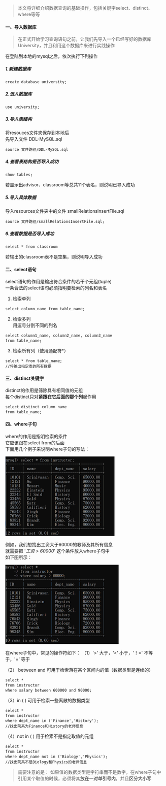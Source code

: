 > 本文将详细介绍数据查询的基础操作，包括关键字select、distinct、where等等

#### 一、导入数据库
> 在正式开始学习查询语句之前，让我们先导入一个已经写好的数据库University，并且利用这个数据库来进行实践操作  

在登陆到本地的mysql之后，依次执行下列操作
##### 1.新建数据库

```
create database university;
```

##### 2.进入数据库
```
use university;
```

##### 3.导入表结构
将resouces文件夹保存到本地后  
先导入文件 DDL-MySQL.sql
```
source 文件路径/DDL-MySQL.sql
```

##### 4.查看表结构是否导入成功
```
show tables;
```
若显示出advisor、classroom等总共11个表名，则说明已导入成功

##### 5.导入具体数据
导入resources文件夹中的文件 smallRelationsInsertFile.sql
```
source 文件路径/smallRelationsInsertFile.sql;
```
##### 6.查看数据是否导入成功
```
select * from classroom
```
若输出的classroom表不是空集，则说明导入成功  

#### 二、select语句
select语句的作用是输出符合条件的若干个元组(tuple)  
一条合法的select语句必须指明要检索的列名和表名 
1. 检索单列 
```
select column_name from table_name;
```
2. 检索多列  
用逗号分割不同的列名
```
select column1_name, column2_name, column3_name
from table_name;
```
3. 检索所有列（使用通配符*）
```
select * from table_name;
//将输出指定表的所有数据
```

#### 三、distinct关键字
distinct的作用是筛除具有相同值的元组  
每个distinct只对**紧跟在它后面的那个列**起作用
```
select distinct column_name
from table_name;
```

#### 四、where子句
where的作用是指明检索的条件  
它应该跟在select from的后面  
下面用几个例子来说明where子句的写法：  
<div>
    <img src='/images/2-1.png' height=250px>
</div>  
 
例如，我们想找出工资大于60000的教师及其所有信息  
就需要把 '*工资 > 60000*' 这个条件放入where子句中  
如下图所示：
<div>
    <img src='/images/2-2.png' height=250px>
</div>  

在where子句中，常见的操作符如下：
  （1）'>' 大于，‘<' 小于，'！=' 不等于，'=' 等于  
  
  （2） between and 可用于检索落在某个区间内的值（数据类型是连续的）
  ```
  select * 
  from instructor
  where salary between 600000 and 90000;
  ```
  （3）in ( ) 可用于检索一些离散的数据类型
  ```
  select * 
  from instructor 
  where dept_name in ('Finance','History');
  //找出院系为Finance和History的老师信息
  ```
  （4）not in ( ) 用于检索不是指定取值的元组
  ```
  select *
  from instructor 
  where dept_name not in ('Biology','Physics');
  //找出院系不是Biology和Physics的老师信息
  ```
> 需要注意的是：
> 如果值的数据类型是字符串而不是数字，在where子句中引用某个取值的时候，必须将其**放在一对单引号内**，并且**区分大小写**   





